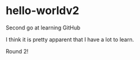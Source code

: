 # hello-worldv2
Second go at learning GitHub

I think it is pretty apparent that I have a lot to learn.

Round 2!
